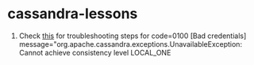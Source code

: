 # cassandra-lessons

1.  Check [this](https://github.com/laxmikant99/cassandra-lessons/blob/master/UnavailableException.md) for troubleshooting steps for code=0100 [Bad credentials] message="org.apache.cassandra.exceptions.UnavailableException: Cannot achieve consistency level LOCAL_ONE
